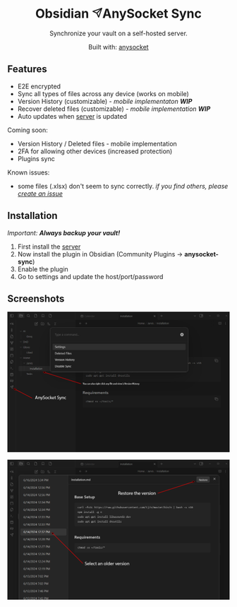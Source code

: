 <h1 align="center">Obsidian <svg xmlns="http://www.w3.org/2000/svg" width="24" height="24" viewBox="0 0 24 24" fill="none" stroke="currentColor" stroke-width="2.25" stroke-linecap="round" stroke-linejoin="round" class="lucide lucide-send"><path d="m22 2-7 20-4-9-9-4Z"/><path d="M22 2 11 13"/></svg>AnySocket Sync</h1>

<p align="center">Synchronize your vault on a self-hosted server.</p>
<p align="center">Built with: <a href="https://github.com/lynxaegon/anysocket">anysocket</a></p>

<a name="features"></a>
## Features
* E2E encrypted
* Sync all types of files across any device (works on mobile)
* Version History (customizable) - _mobile implementaton **WIP**_
* Recover deleted files (customizable) - _mobile implementation **WIP**_
* Auto updates when <a href="https://github.com/lynxaegon/obsidian-anysocket-sync-server">server</a> is updated

Coming soon:
* Version History / Deleted files - mobile implementation
* 2FA for allowing other devices (increased protection)
* Plugins sync

Known issues:
- some files (.xlsx) don't seem to sync correctly.
_if you find others, please <a href="https://github.com/lynxaegon/obsidian-anysocket-sync/issues/new"> create an issue</a>_

## Installation
_Important: **Always backup your vault!**_
1. First install the <a href="https://github.com/lynxaegon/obsidian-anysocket-sync-server">server</a>
2. Now install the plugin in Obsidian (Community Plugins -> **anysocket-sync**)
3. Enable the plugin
4. Go to settings and update the host/port/password
   
## Screenshots
![Commands](https://github.com/lynxaegon/obsidian-anysocket-sync/raw/main/screenshots/info_1.png)

![Version History](https://github.com/lynxaegon/obsidian-anysocket-sync/raw/main/screenshots/info_2.png)
